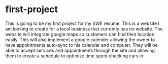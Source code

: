 # first-project
This is going to be my first project for my SWE resume. This is a website I am looking to create for a local business that currently has no website. The website will integrate google maps so customers can find their location easily. This will also implement a google calender allowing the owner to have appointments auto-sync to his calendar and computer. They will be able to accept services and appointments through the site and allowing them to create a schedule to optimize time spent checking cars in. 
